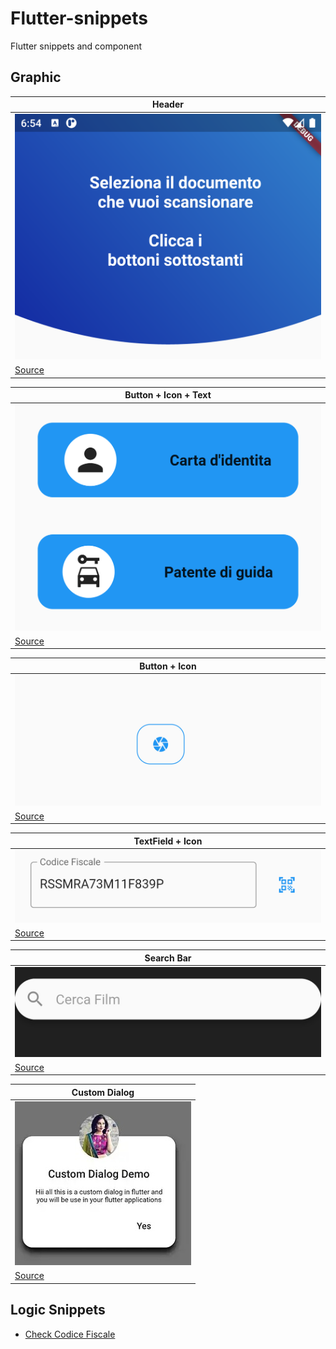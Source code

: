 # Flutter-snippets
Flutter snippets and component


## Graphic
| Header  | 
| ------------- |
| ![Header](https://raw.githubusercontent.com/IsD4n73/flutter-snippets/main/Screen/Screenshot_1668970445.png) |
| [Source](https://github.com/IsD4n73/flutter-snippets/blob/main/Source/header.dart) |



| Button + Icon + Text  | 
| ------------- |
| ![Img](https://raw.githubusercontent.com/IsD4n73/flutter-snippets/main/Screen/Screenshot_1668970597.png) |
| [Source](https://github.com/IsD4n73/flutter-snippets/blob/main/Source/doc_button.dart) |


| Button + Icon | 
| ------------- |
| ![Img](https://raw.githubusercontent.com/IsD4n73/flutter-snippets/main/Screen/Screenshot_1668972294.png) |
| [Source](https://github.com/IsD4n73/flutter-snippets/blob/main/Source/button_icon.dart) |


| TextField + Icon | 
| ------------- |
| ![Img](https://raw.githubusercontent.com/IsD4n73/Flutter-Snippets/main/Screen/Screenshot_1669108110.png) |
| [Source](https://github.com/IsD4n73/Flutter-Snippets/blob/main/Source/textfield_icon.dart) |


| Search Bar | 
| ------------- |
| ![Img](https://raw.githubusercontent.com/IsD4n73/Flutter-Snippets/main/Screen/Screenshot_20221204_230204_com.example.flutter_tv_edit_25110143312313.jpg) |
| [Source](https://github.com/IsD4n73/Flutter-Snippets/blob/main/Source/barra_ricerca.dart) |


| Custom Dialog | 
| ------------- |
| ![Img](https://raw.githubusercontent.com/IsD4n73/Flutter-Snippets/main/Screen/1_4gAoiYe6ppI-TVEU2dZ30A_edit_32626946337208.jpg) |
| [Source](https://github.com/IsD4n73/Flutter-Snippets/blob/main/Source/custom_dialog.dart) |


## Logic Snippets 
 - [Check Codice Fiscale](https://github.com/IsD4n73/Flutter-Snippets/blob/main/Logic/check_cf.dart)
